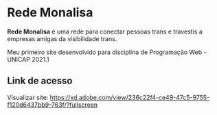 # Rede Monalisa

<b>Rede Monalisa</b> é uma rede para conectar pessoas trans e travestis a empresas amigas da visibilidade trans.

Meu primeiro site desenvolvido para disciplina de Programação Web - UNICAP 2021.1

## Link de acesso
Visualizar site: https://xd.adobe.com/view/236c22f4-ce49-47c5-9755-f120d6437bb9-763f/?fullscreen 



